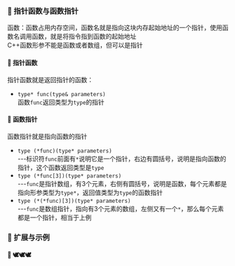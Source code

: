 ### 🐋 指针函数与函数指针
函数：函数占用内存空间，函数名就是指向这块内存起始地址的一个指针，使用函数名调用函数，就是将指令指到函数的起始地址  
C++函数形参不能是函数或者数组，但可以是指针  
#### 🍎 指针函数
指针函数就是返回指针的函数：  
* `type* func(type& parameters) `  
函数`func`返回类型为`type`的指针  
#### 🍎 函数指针
函数指针就是指向函数的指针  
* `type (*func)(type* parameters)`  
---标识符`func`前面有`*`说明它是一个指针，右边有圆括号，说明是指向函数的指针，这个函数返回类型是`type`  
* `type (*func[3])(type* parameters)`  
---`func`是指针数组，有3个元素，右侧有圆括号，说明是函数，每个元素都是指向形参类型为`type*`，返回值类型为`type`的函数指针  
* `type (*(*func)[3])(type* parameters)`  
---`func`是数组指针，指向有3个元素的数组，左侧又有一个`*`，那么每个元素都是一个指针，相当于上例  
### 🐋 扩展与示例
#### 🍎 🕊️🕊️🕊️
